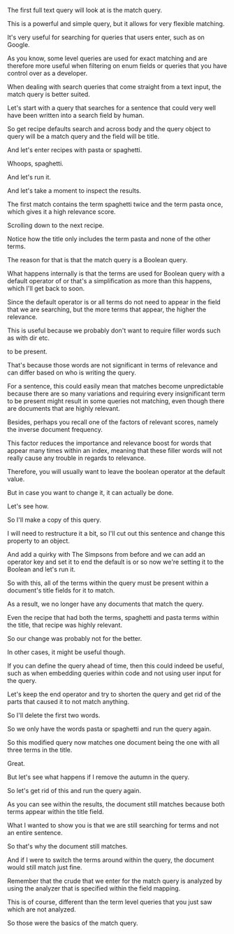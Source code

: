 The first full text query will look at is the match query.

This is a powerful and simple query, but it allows for very flexible matching.

It's very useful for searching for queries that users enter, such as on Google.

As you know, some level queries are used for exact matching and are therefore more useful when filtering on enum fields or queries that you have control over as a developer.

When dealing with search queries that come straight from a text input, the match query is better suited.

Let's start with a query that searches for a sentence that could very well have been written into a search field by human.

So get recipe defaults search and across body and the query object to query will be a match query and the field will be title.

And let's enter recipes with pasta or spaghetti.

Whoops, spaghetti.

And let's run it.

And let's take a moment to inspect the results.

The first match contains the term spaghetti twice and the term pasta once, which gives it a high relevance score.

Scrolling down to the next recipe.

Notice how the title only includes the term pasta and none of the other terms.

The reason for that is that the match query is a Boolean query.

What happens internally is that the terms are used for Boolean query with a default operator of or that's a simplification as more than this happens, which I'll get back to soon.

Since the default operator is or all terms do not need to appear in the field that we are searching, but the more terms that appear, the higher the relevance.

This is useful because we probably don't want to require filler words such as with dir etc.

to be present.

That's because those words are not significant in terms of relevance and can differ based on who is writing the query.

For a sentence, this could easily mean that matches become unpredictable because there are so many variations and requiring every insignificant term to be present might result in some queries not matching, even though there are documents that are highly relevant.

Besides, perhaps you recall one of the factors of relevant scores, namely the inverse document frequency.

This factor reduces the importance and relevance boost for words that appear many times within an index, meaning that these filler words will not really cause any trouble in regards to relevance.

Therefore, you will usually want to leave the boolean operator at the default value.

But in case you want to change it, it can actually be done.

Let's see how.

So I'll make a copy of this query.

I will need to restructure it a bit, so I'll cut out this sentence and change this property to an object.

And add a quirky with The Simpsons from before and we can add an operator key and set it to end the default is or so now we're setting it to the Boolean and let's run it.

So with this, all of the terms within the query must be present within a document's title fields for it to match.

As a result, we no longer have any documents that match the query.

Even the recipe that had both the terms, spaghetti and pasta terms within the title, that recipe was highly relevant.

So our change was probably not for the better.

In other cases, it might be useful though.

If you can define the query ahead of time, then this could indeed be useful, such as when embedding queries within code and not using user input for the query.

Let's keep the end operator and try to shorten the query and get rid of the parts that caused it to not match anything.

So I'll delete the first two words.

So we only have the words pasta or spaghetti and run the query again.

So this modified query now matches one document being the one with all three terms in the title.

Great.

But let's see what happens if I remove the autumn in the query.

So let's get rid of this and run the query again.

As you can see within the results, the document still matches because both terms appear within the title field.

What I wanted to show you is that we are still searching for terms and not an entire sentence.

So that's why the document still matches.

And if I were to switch the terms around within the query, the document would still match just fine.

Remember that the crude that we enter for the match query is analyzed by using the analyzer that is specified within the field mapping.

This is of course, different than the term level queries that you just saw which are not analyzed.

So those were the basics of the match query.

